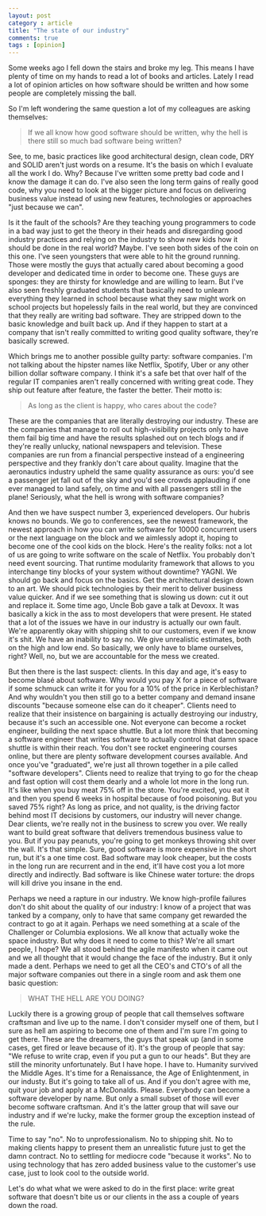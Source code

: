 ```yaml
---
layout: post
category : article
title: "The state of our industry"
comments: true
tags : [opinion]
---
```


Some weeks ago I fell down the stairs and broke my leg. This means I have plenty of time on my hands to read a lot of books and articles. Lately I read a lot of opinion articles on how software should be written and how some people are completely missing the ball.

So I'm left wondering the same question a lot of my colleagues are asking themselves: 

> If we all know how good software should be written, why the hell is there still so much bad software being written?

See, to me, basic practices like good architectural design, clean code, DRY and SOLID aren't just words on a resume. It's the basis on which I evaluate all the work I do. Why? Because I've written some pretty bad code and I know the damage it can do. I've also seen the long term gains of really good code, why you need to look at the bigger picture and focus on delivering business value instead of using new features, technologies or approaches "just because we can".

Is it the fault of the schools? Are they teaching young programmers to code in a bad way just to get the theory in their heads and disregarding good industry practices and relying on the industry to show new kids how it should be done in the real world? Maybe. I've seen both sides of the coin on this one. I've seen youngsters that were able to hit the ground running. Those were mostly the guys that actually cared about becoming a good developer and dedicated time in order to become one. These guys are sponges: they are thirsty for knowledge and are willing to learn. But I've also seen freshly graduated students that basically need to unlearn everything they learned in school because what they saw might work on school projects but hopelessly fails in the real world, but they are convinced that they really are writing bad software. They are stripped down to the basic knowledge and built back up. And if they happen to start at a company that isn't really committed to writing good quality software, they're basically screwed.

Which brings me to another possible guilty party: software companies. I'm not talking about the hipster names like Netflix, Spotify, Uber or any other billion dollar software company. I think it's a safe bet that over half of the regular IT companies aren't really concerned with writing great code. They ship out feature after feature, the faster the better. Their motto is: 

> As long as the client is happy, who cares about the code? 

These are the companies that are literally destroying our industry. These are the companies that manage to roll out high-visibility projects only to have them fail big time and have the results splashed out on tech blogs and if they're really unlucky, national newspapers and television. These companies are run from a financial perspective instead of a engineering perspective and they frankly don't care about quality. Imagine that the aeronautics industry upheld the same quality assurance as ours: you'd see a passenger jet fall out of the sky and you'd see crowds applauding if one ever managed to land safely, on time and with all passengers still in the plane! Seriously, what the hell is wrong with software companies?

And then we have suspect number 3, experienced developers. Our hubris knows no bounds. We go to conferences, see the newest framework, the newest approach in how you can write software for 10000 concurrent users or the next language on the block and we aimlessly adopt it, hoping to become one of the cool kids on the block. Here's the reality folks: not a lot of us are going to write software on the scale of Netflix. You probably don't need event sourcing. That runtime modularity framework that allows to you interchange tiny blocks of your system without downtime? YAGNI. We should go back and focus on the basics. Get the architectural design down to an art. We should pick technologies by their merit to deliver business value quicker. And if we see something that is slowing us down: cut it out and replace it.
Some time ago, Uncle Bob gave a talk at Devoxx. It was basically a kick in the ass to most developers that were present. He stated that a lot of the issues we have in our industry is actually our own fault. We're apparently okay with shipping shit to our customers, even if we know it's shit. We have an inability to say no. We give unrealistic estimates, both on the high and low end. So basically, we only have to blame ourselves, right? Well, no, but we are accountable for the mess we created.

But then there is the last suspect: clients. In this day and age, it's easy to become blasé about software. Why would you pay X for a piece of software if some schmuck can write it for you for a 10% of the price in Kerblechistan? And why wouldn't you then still go to a better company and demand insane discounts "because someone else can do it cheaper". Clients need to realize that their insistence on bargaining is actually destroying our industry, because it's such an accessible one. Not everyone can become a rocket engineer, building the next space shuttle. But a lot more think that becoming a software engineer that writes software to actually control that damn space shuttle is within their reach. You don't see rocket engineering courses online, but there are plenty software development courses available. And once you've "graduated", we're just all thrown together in a pile called "software developers". 
Clients need to realize that trying to go for the cheap and fast option will cost them dearly and a whole lot more in the long run. It's like when you buy meat 75% off in the store. You're excited, you eat it and then you spend 6 weeks in hospital because of food poisoning. But you saved 75% right? 
As long as price, and not quality, is the driving factor behind most IT decisions by customers, our industry will never change. Dear clients, we're really not in the business to screw you over. We really want to build great software that delivers tremendous business value to you. But if you pay peanuts, you're going to get monkeys throwing shit over the wall. It's that simple. Sure, good software is more expensive in the short run, but it's a one time cost. Bad software may look cheaper, but the costs in the long run are recurrent and in the end, it'll have cost you a lot more directly and indirectly. Bad software is like Chinese water torture: the drops will kill drive you insane in the end.

Perhaps we need a rapture in our industry. We know high-profile failures don't do shit about the quality of our industry: I know of a project that was tanked by a company, only to have that same company get rewarded the contract to go at it again. Perhaps we need something at a scale of the Challenger or Columbia explosions. We all know that actually woke the space industry. But why does it need to come to this? We're all smart people, I hope? We all stood behind the agile manifesto when it came out and we all thought that it would change the face of the industry. But it only made a dent. Perhaps we need to get all the CEO's and CTO's of all the major software companies out there in a single room and ask them one basic question:

> WHAT THE HELL ARE YOU DOING?

Luckily there is a growing group of people that call themselves software craftsman and live up to the name. I don't consider myself one of them, but I sure as hell am aspiring to become one of them and I'm sure I'm going to get there. These are the dreamers, the guys that speak up (and in some cases, get fired or leave because of it). It's the group of people that say: "We refuse to write crap, even if you put a gun to our heads". But they are still the minority unfortunately. But I have hope. I have to. Humanity survived the Middle Ages. It's time for a Renaissance, the Age of Enlightenment, in our industy. But it's going to take all of us. And if you don't agree with me, quit your job and apply at a McDonalds. Please. Everybody can become a software developer by name. But only a small subset of those will ever become software craftsman. And it's the latter group that will save our industry and if we're lucky, make the former group the exception instead of the rule. 

Time to say "no". No to unprofessionalism. No to shipping shit. No to making clients happy to present them an unrealistic future just to get the damn contract. No to settling for mediocre code "because it works". No to using technology that has zero added business value to the customer's use case, just to look cool to the outside world. 

Let's do what what we were asked to do in the first place: write great software that doesn't bite us or our clients in the ass a couple of years down the road.
